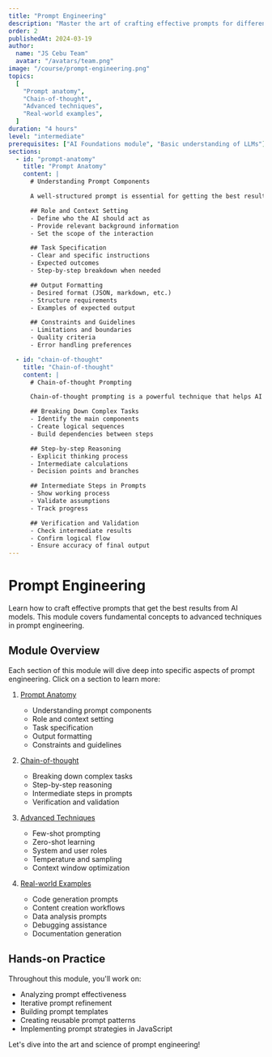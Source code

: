 ```yaml
---
title: "Prompt Engineering"
description: "Master the art of crafting effective prompts for different scenarios"
order: 2
publishedAt: 2024-03-19
author:
  name: "JS Cebu Team"
  avatar: "/avatars/team.png"
image: "/course/prompt-engineering.png"
topics:
  [
    "Prompt anatomy",
    "Chain-of-thought",
    "Advanced techniques",
    "Real-world examples",
  ]
duration: "4 hours"
level: "intermediate"
prerequisites: ["AI Foundations module", "Basic understanding of LLMs"]
sections:
  - id: "prompt-anatomy"
    title: "Prompt Anatomy"
    content: |
      # Understanding Prompt Components

      A well-structured prompt is essential for getting the best results from AI models. Let's break down the key components:

      ## Role and Context Setting
      - Define who the AI should act as
      - Provide relevant background information
      - Set the scope of the interaction

      ## Task Specification
      - Clear and specific instructions
      - Expected outcomes
      - Step-by-step breakdown when needed

      ## Output Formatting
      - Desired format (JSON, markdown, etc.)
      - Structure requirements
      - Examples of expected output

      ## Constraints and Guidelines
      - Limitations and boundaries
      - Quality criteria
      - Error handling preferences

  - id: "chain-of-thought"
    title: "Chain-of-thought"
    content: |
      # Chain-of-thought Prompting

      Chain-of-thought prompting is a powerful technique that helps AI models break down complex problems into manageable steps.

      ## Breaking Down Complex Tasks
      - Identify the main components
      - Create logical sequences
      - Build dependencies between steps

      ## Step-by-step Reasoning
      - Explicit thinking process
      - Intermediate calculations
      - Decision points and branches

      ## Intermediate Steps in Prompts
      - Show working process
      - Validate assumptions
      - Track progress

      ## Verification and Validation
      - Check intermediate results
      - Confirm logical flow
      - Ensure accuracy of final output
---
```


# Prompt Engineering

Learn how to craft effective prompts that get the best results from AI models. This module covers fundamental concepts to advanced techniques in prompt engineering.

## Module Overview

Each section of this module will dive deep into specific aspects of prompt engineering. Click on a section to learn more:

1. [Prompt Anatomy](./prompt-anatomy)

   - Understanding prompt components
   - Role and context setting
   - Task specification
   - Output formatting
   - Constraints and guidelines

2. [Chain-of-thought](./chain-of-thought)

   - Breaking down complex tasks
   - Step-by-step reasoning
   - Intermediate steps in prompts
   - Verification and validation

3. [Advanced Techniques](./advanced-techniques)

   - Few-shot prompting
   - Zero-shot learning
   - System and user roles
   - Temperature and sampling
   - Context window optimization

4. [Real-world Examples](./real-world-examples)
   - Code generation prompts
   - Content creation workflows
   - Data analysis prompts
   - Debugging assistance
   - Documentation generation

## Hands-on Practice

Throughout this module, you'll work on:

- Analyzing prompt effectiveness
- Iterative prompt refinement
- Building prompt templates
- Creating reusable prompt patterns
- Implementing prompt strategies in JavaScript

Let's dive into the art and science of prompt engineering!
